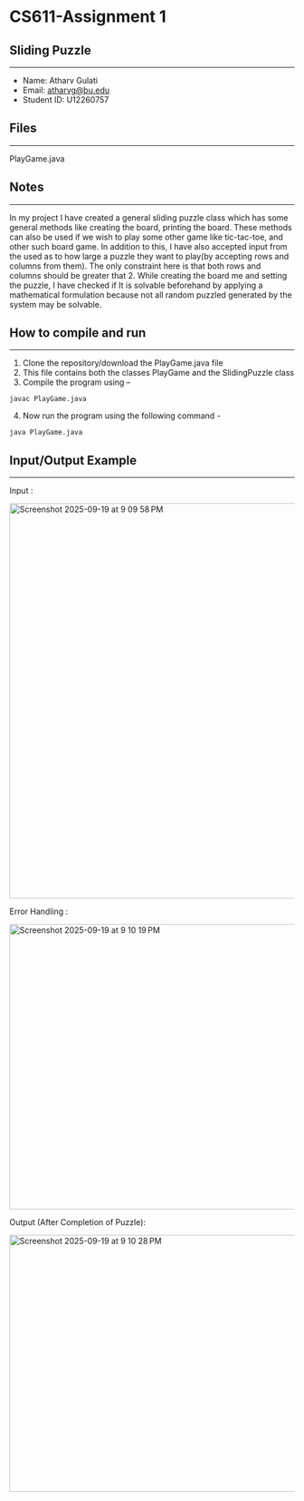 # CS611-Assignment 1
## Sliding Puzzle
---------------------------------------------------------------------------
- Name: Atharv Gulati
- Email: atharvg@bu.edu
- Student ID: U12260757

## Files
---------------------------------------------------------------------------

PlayGame.java



## Notes
---------------------------------------------------------------------------
In my project I have created a general sliding puzzle class which has some general methods like creating the board, printing the board. These methods can also be used if we wish to play some other game like tic-tac-toe, and other such board game. 
In addition to this, I have also accepted input from the used as to how large a puzzle they want to play(by accepting rows and columns from them). The only constraint here is that both rows and columns should be greater that 2.
While creating the board me and setting the puzzle, I have checked if It is solvable beforehand by applying a mathematical formulation because not all random puzzled generated by the system may be solvable.


## How to compile and run
---------------------------------------------------------------------------
1.	Clone the repository/download the PlayGame.java file
2.	This file contains both the classes PlayGame and the SlidingPuzzle class
3.	Compile the program using –
```
javac PlayGame.java
```
4.	Now run the program using the following command -
```
java PlayGame.java
```


## Input/Output Example
---------------------------------------------------------------------------
Input :

<img width="695" height="697" alt="Screenshot 2025-09-19 at 9 09 58 PM" src="https://github.com/user-attachments/assets/ebfc70e5-9b68-4129-a81e-df653ea0b7d1" />




Error Handling :

<img width="701" height="503" alt="Screenshot 2025-09-19 at 9 10 19 PM" src="https://github.com/user-attachments/assets/096496ff-6773-4a98-8667-062db2adb2f0" />





















Output (After Completion of Puzzle):

<img width="536" height="453" alt="Screenshot 2025-09-19 at 9 10 28 PM" src="https://github.com/user-attachments/assets/c69d7ce3-0959-46ef-8ac9-69ec4c7d8c81" />



